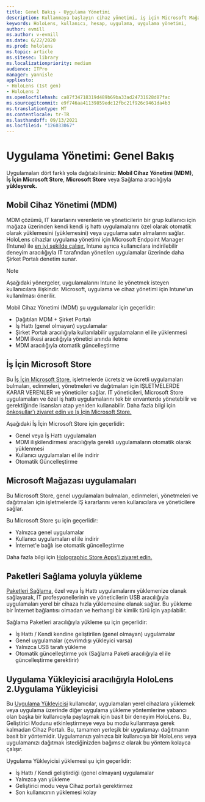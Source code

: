 ```yaml
---
title: Genel Bakış - Uygulama Yönetimi
description: Kullanmaya başlayın cihaz yönetimi, iş için Microsoft Mağazası ve paket sağlama ile karma gerçeklik uygulama yönetimine genel bir bakış sunar.
keywords: HoloLens, kullanıcı, hesap, uygulama, uygulama yönetimi,
author: evmill
ms.author: v-evmill
ms.date: 6/22/2020
ms.prod: hololens
ms.topic: article
ms.sitesec: library
ms.localizationpriority: medium
audience: ITPro
manager: yannisle
appliesto:
- HoloLens (1st gen)
- HoloLens 2
ms.openlocfilehash: ca87f34718319d489b69ba33ad24731628d87fac
ms.sourcegitcommit: e9f746aa41139859edc12fbc21f926c9461da4b3
ms.translationtype: MT
ms.contentlocale: tr-TR
ms.lasthandoff: 09/13/2021
ms.locfileid: "126033067"
---
```

# <a name="app-management-overview"></a>Uygulama Yönetimi: Genel Bakış

Uygulamaları dört farklı yola dağıtabilirsiniz: **Mobil Cihaz Yönetimi (MDM)**, **İş İçin Microsoft Store**, **Microsoft Store** veya Sağlama aracılığıyla **yükleyerek.**

## <a name="mobile-device-management-mdm"></a>Mobil Cihaz Yönetimi (MDM)

MDM çözümü, IT kararlarını verenlerin ve yöneticilerin bir grup kullanıcı için mağaza üzerinden kendi kendi iş hattı uygulamalarını özel olarak otomatik olarak yüklemesini (yüklemesini) veya uygulama satın almalarını sağlar. HoloLens cihazlar uygulama yönetimi için Microsoft Endpoint Manager (Intune) ile [en iyi şekilde çalışır.](app-deploy-intune.md) Intune ayrıca kullanıcılara indirilebilir deneyim aracılığıyla IT tarafından yönetilen uygulamalar üzerinde daha Şirket Portalı denetim sunar.

> [!NOTE]
> Aşağıdaki yönergeler, uygulamalarını Intune ile yönetmek isteyen kullanıcılara ilişkindir. Microsoft, uygulama ve cihaz yönetimi için Intune'un kullanılması önerilir.

Mobil Cihaz Yönetimi (MDM) şu uygulamalar için geçerlidir:

* Dağıtılan MDM + Şirket Portalı
* İş Hattı (genel olmayan) uygulamalar
* Şirket Portalı aracılığıyla kullanılabilir uygulamaların el ile yüklenmesi
* MDM ilkesi aracılığıyla yönetici anında iletme
* MDM aracılığıyla otomatik güncelleştirme

## <a name="microsoft-store-for-business"></a>İş İçin Microsoft Store

Bu [İş İçin Microsoft Store,](app-deploy-store-business.md) işletmelerde ücretsiz ve ücretli uygulamaları bulmaları, edinmeleri, yönetmeleri ve dağıtmaları için IŞLETMELERDE KARAR VERENLER ve yöneticiler sağlar. IT yöneticileri, Microsoft Store uygulamaları ve özel iş hattı uygulamalarını tek bir envanterde yönetebilir ve gerektiğinde lisansları atap yeniden kullanabilir. Daha fazla bilgi için [önkoşullar'ı ziyaret edin ve İş İçin Microsoft Store.](/microsoft-store/prerequisites-microsoft-store-for-business)

Aşağıdaki İş İçin Microsoft Store için geçerlidir:

* Genel veya İş Hattı uygulamaları
* MDM ilişkilendirmesi aracılığıyla gerekli uygulamaların otomatik olarak yüklenmesi
* Kullanıcı uygulamaları el ile indirir
* Otomatik Güncelleştirme

## <a name="microsoft-store-apps"></a>Microsoft Mağazası uygulamaları

Bu Microsoft Store, genel uygulamaları bulmaları, edinmeleri, yönetmeleri ve dağıtmaları için işletmelerde IŞ kararlarını veren kullanıcılara ve yöneticilere sağlar.

Bu Microsoft Store şu için geçerlidir:

* Yalnızca genel uygulamalar
* Kullanıcı uygulamaları el ile indirir
* İnternet'e bağlı ise otomatik güncelleştirme

Daha fazla bilgi için [Holographic Store Apps'i ziyaret edin.](/hololens/holographic-store-apps)

## <a name="install-via-provisioning-packages"></a>Paketleri Sağlama yoluyla yükleme

[Paketleri Sağlama,](app-deploy-provisioning-package.md) özel veya İş Hattı uygulamalarını yüklemenize olanak sağlayarak, IT profesyonellerinin ve yöneticilerin USB aracılığıyla uygulamaları yerel bir cihaza hızla yüklemesine olanak sağlar. Bu yükleme bir İnternet bağlantısı olmadan ve herhangi bir kimlik türü için yapılabilir.

Sağlama Paketleri aracılığıyla yükleme şu için geçerlidir:

* İş Hattı / Kendi kendine geliştirilen (genel olmayan) uygulamalar
* Genel uygulamalar (çevrimdışı yükleyici varsa)
* Yalnızca USB tarafı yükleme
* Otomatik güncelleştirme yok (Sağlama Paketi aracılığıyla el ile güncelleştirme gerektirir)

## <a name="install-apps-on-hololens-2-via-app-installer"></a>Uygulama Yükleyicisi aracılığıyla HoloLens 2.Uygulama Yükleyicisi

Bu [Uygulama Yükleyicisi](app-deploy-app-installer.md) kullanıcılar, uygulamaları yerel cihazlara yüklemek veya uygulama üzerinde diğer uygulama yükleme yöntemlerine yabancı olan başka bir kullanıcıyla paylaşmak için basit bir deneyim HoloLens. Bu, Geliştirici Modunu etkinleştirmeye veya bu modu kullanmaya gerek kalmadan Cihaz Portalı. Bu, tamamen yerleşik bir uygulamayı dağıtmanın basit bir yöntemidir. Uygulamanızı yalnızca bir kullanıcıya bir HoloLens veya uygulamanızı dağıtmak istediğinizden bağımsız olarak bu yöntem kolayca çalışır.

Uygulama Yükleyicisi yüklemesi şu için geçerlidir:

* İş Hattı / Kendi geliştirdiği (genel olmayan) uygulamalar
* Yalnızca yan yükleme
* Geliştirici modu veya Cihaz portalı gerektirmez
* Son kullanıcının yüklemesi kolay
